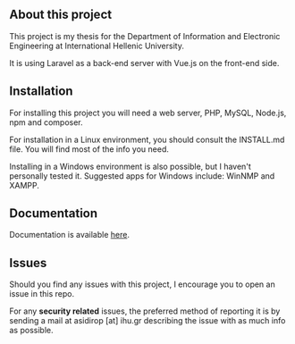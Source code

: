 ## About this project

This project is my thesis for the Department of Information and Electronic Engineering at International Hellenic University.

It is using Laravel as a back-end server with Vue.js on the front-end side.

## Installation

For installing this project you will need a web server, PHP, MySQL, Node.js, npm and composer.

For installation in a Linux environment, you should consult the INSTALL.md file. You will find most of the info you need.

Installing in a Windows environment is also possible, but I haven't personally tested it. Suggested apps for Windows include: WinNMP and XAMPP.

## Documentation

Documentation is available [here](http://aboard.iee.ihu.gr/documentation).

## Issues

Should you find any issues with this project, I encourage you to open an issue in this repo.

For any **security related** issues, the preferred method of reporting it is by sending a mail at asidirop [at] ihu.gr describing the issue with as much info as possible.
